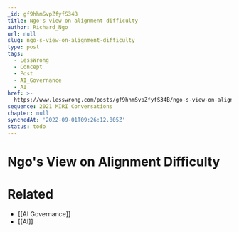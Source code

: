```yaml
---
_id: gf9hhmSvpZfyfS34B
title: Ngo's view on alignment difficulty
author: Richard_Ngo
url: null
slug: ngo-s-view-on-alignment-difficulty
type: post
tags:
  - LessWrong
  - Concept
  - Post
  - AI_Governance
  - AI
href: >-
  https://www.lesswrong.com/posts/gf9hhmSvpZfyfS34B/ngo-s-view-on-alignment-difficulty
sequence: 2021 MIRI Conversations
chapter: null
synchedAt: '2022-09-01T09:26:12.805Z'
status: todo
---
```


# Ngo's View on Alignment Difficulty


# Related

- [[AI Governance]]
- [[AI]]